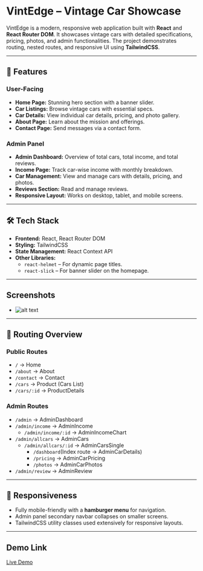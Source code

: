 # VintEdge – Vintage Car Showcase

VintEdge is a modern, responsive web application built with **React** and **React Router DOM**. It showcases vintage cars with detailed specifications, pricing, photos, and admin functionalities. The project demonstrates routing, nested routes, and responsive UI using **TailwindCSS**.

---

## 🚀 Features

### User-Facing

- **Home Page:** Stunning hero section with a banner slider.
- **Car Listings:** Browse vintage cars with essential specs.
- **Car Details:** View individual car details, pricing, and photo gallery.
- **About Page:** Learn about the mission and offerings.
- **Contact Page:** Send messages via a contact form.

### Admin Panel

- **Admin Dashboard:** Overview of total cars, total income, and total reviews.
- **Income Page:** Track car-wise income with monthly breakdown.
- **Car Management:** View and manage cars with details, pricing, and photos.
- **Reviews Section:** Read and manage reviews.
- **Responsive Layout:** Works on desktop, tablet, and mobile screens.

---

## 🛠 Tech Stack

- **Frontend:** React, React Router DOM
- **Styling:** TailwindCSS
- **State Management:** React Context API
- **Other Libraries:**
  - `react-helmet` – For dynamic page titles.
  - `react-slick` – For banner slider on the homepage.

---

## Screenshots

- ![alt text](vintedge.png)

---

## 🔗 Routing Overview

### Public Routes

- `/` → Home
- `/about` → About
- `/contact` → Contact
- `/cars` → Product (Cars List)
- `/cars/:id` → ProductDetails

### Admin Routes

- `/admin` → AdminDashboard
- `/admin/income` → AdminIncome
  - `/admin/income/:id` → AdminIncomeChart
- `/admin/allcars` → AdminCars
  - `/admin/allcars/:id` → AdminCarsSingle
    - `/dashboard`(Index route → AdminCarDetails)
    - `/pricing` → AdminCarPricing
    - `/photos` → AdminCarPhotos
- `/admin/review` → AdminReview

---

## 📱 Responsiveness

- Fully mobile-friendly with a **hamburger menu** for navigation.
- Admin panel secondary navbar collapses on smaller screens.
- TailwindCSS utility classes used extensively for responsive layouts.

---

## Demo Link

[Live Demo](https://vintedge.sreeramraghu.online/)
